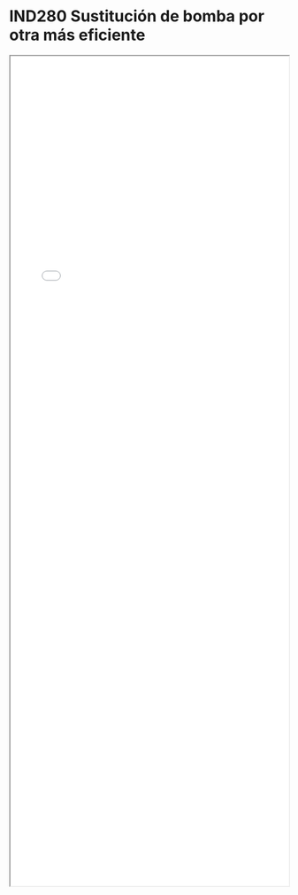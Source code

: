 
# IND280  Sustitución de bomba por otra más eficiente

<iframe src="../IND280  Sustitución de bomba por otra más eficiente.pdf" width="100%" height="1500px"></iframe>

